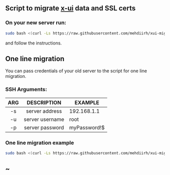 ## Script to migrate [x-ui](https://github.com/vaxilu/x-ui) data and SSL certs

### On your new server run:
```bash
sudo bash <(curl -Ls https://raw.githubusercontent.com/mehdiirh/xui-migation/master/migrator.sh)
```
and follow the instructions.

## One line migration
You can pass credentials of your old server to the script for one line migration.

### SSH Arguments:

| ARG |   DESCRIPTION   | EXAMPLE      |
|:---:|:---------------:|--------------|
| -s  | server address  | 192.168.1.1  |
 | -u  | server username | root         |
| -p  | server password | myPassword!$ |

### One line migration example
```bash
sudo bash <(curl -Ls https://raw.githubusercontent.com/mehdiirh/xui-migation/master/migrator.sh) -s 192.168.1.1 -u root -p myPassword!$ 
```

## ~